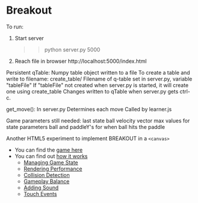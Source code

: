 Breakout
========

To run:
1. Start server
    >> python server.py 5000
2. Reach file in browser
    http://localhost:5000/index.html

Persistent qTable:
    Numpy table object written to a file
    To create a table and write to filename: 
        create_table/<filename>
    Filename of q-table set in server.py, variable "tableFile"
    If "tableFile" not created when server.py is started, it will create one
    using create_table
    Changes written to qTable when server.py gets ctrl-c. 

get_move():
    In server.py
    Determines each move
    Called by learner.js

Game parameters still needed:
    last state
    ball velocity vector
    max values for state parameters
    ball and paddleY's for when ball hits the paddle


Another HTML5 experiment to implement BREAKOUT in a `<canvas>`

 * You can find the [game here](http://codeincomplete.com/posts/2011/6/11/javascript_breakout/demo.html)
 * You can find out [how it works](http://codeincomplete.com/posts/2011/6/11/javascript_breakout/index.html)
   * [Managing Game State](http://codeincomplete.com/posts/2011/6/12/game_state_in_breakout/)
   * [Rendering Performance](http://codeincomplete.com/posts/2011/6/12/rendering_breakout/)
   * [Collision Detection](http://codeincomplete.com/posts/2011/6/12/collision_detection_in_breakout/)
   * [Gameplay Balance](http://codeincomplete.com/posts/2011/6/13/gameplay_in_breakout/)
   * [Adding Sound](http://codeincomplete.com/posts/2011/6/16/adding_sound_to_breakout/)
   * [Touch Events](http://codeincomplete.com/posts/2011/6/24/adding_touch_to_breakout/)
